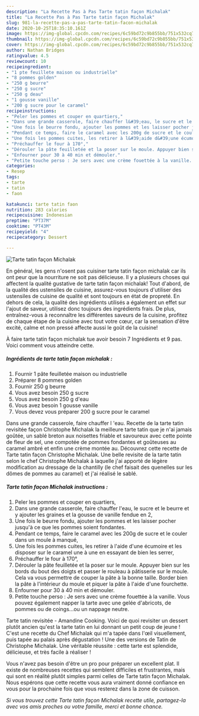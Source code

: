 ```yaml
---
description: "La Recette Pas à Pas Tarte tatin façon Michalak"
title: "La Recette Pas à Pas Tarte tatin façon Michalak"
slug: 981-la-recette-pas-a-pas-tarte-tatin-facon-michalak
date: 2020-10-25T18:35:10.161Z
image: https://img-global.cpcdn.com/recipes/6c59bd72c9b855bb/751x532cq70/tarte-tatin-facon-michalak-photo-principale-de-la-recette.jpg
thumbnail: https://img-global.cpcdn.com/recipes/6c59bd72c9b855bb/751x532cq70/tarte-tatin-facon-michalak-photo-principale-de-la-recette.jpg
cover: https://img-global.cpcdn.com/recipes/6c59bd72c9b855bb/751x532cq70/tarte-tatin-facon-michalak-photo-principale-de-la-recette.jpg
author: Nathan Bridges
ratingvalue: 4.5
reviewcount: 10
recipeingredient:
- "1 pte feuillete maison ou industrielle"
- "8 pommes golden"
- "250 g beurre"
- "250 g sucre"
- "250 g deau"
- "1 gousse vanille"
- "200 g sucre pour le caramel"
recipeinstructions:
- "Peler les pommes et couper en quartiers,"
- "Dans une grande casserole, faire chauffer l&#39;eau, le sucre et le beurre et y ajouter les graines et la gousse de vanille fendue en 2,"
- "Une fois le beurre fondu, ajouter les pommes et les laisser pocher jusqu&#39;à ce que les pommes soient fondantes."
- "Pendant ce temps, faire le caramel avec les 200g de sucre et le couler dans un moule à manqué,"
- "Une fois les pommes cuites, les retirer à l&#39;aide d&#39;une écumoire et les disposer sur le caramel une à une en essayant de bien les serrer,"
- "Préchauffer le four à 170°,"
- "Dérouler la pâte feuilletée et la poser sur le moule. Appuyer bien sur les bords du bout des doigts et passer le rouleau à pâtisserie sur le moule. Cela va vous permettre de couper la pâte à la bonne taille. Border bien la pâte à l&#39;intérieur du moule et piquer la pâte à l&#39;aide d&#39;une fourchette."
- "Enfourner pour 30 à 40 min et démouler."
- "Petite touche perso : Je sers avec une crème fouettée à la vanille. Vous pouvez également napper la tarte avec une gelée d&#39;abricots, de pommes ou de coings...ou un nappage neutre."
categories:
- Resep
tags:
- tarte
- tatin
- faon

katakunci: tarte tatin faon 
nutrition: 283 calories
recipecuisine: Indonesian
preptime: "PT37M"
cooktime: "PT43M"
recipeyield: "4"
recipecategory: Dessert

---
```



![Tarte tatin façon Michalak](https://img-global.cpcdn.com/recipes/6c59bd72c9b855bb/751x532cq70/tarte-tatin-facon-michalak-photo-principale-de-la-recette.jpg)

En général, les gens n'osent pas cuisiner tarte tatin façon michalak car ils ont peur que la nourriture ne soit pas délicieuse. Il y a plusieurs choses qui affectent la qualité gustative de tarte tatin façon michalak! Tout d'abord, de la qualité des ustensiles de cuisine, assurez-vous toujours d'utiliser des ustensiles de cuisine de qualité et sont toujours en état de propreté. En dehors de cela, la qualité des ingrédients utilisés a également un effet sur l'ajout de saveur, utilisez donc toujours des ingrédients frais. De plus, entraînez-vous à reconnaître les différentes saveurs de la cuisine, profitez de chaque étape de la cuisine avec tout votre cœur, car la sensation d'être excité, calme et non pressé affecte aussi le goût de la cuisine!

<!--inarticleads1-->

À faire tarte tatin façon michalak tue avoir besoin 7 Ingrédients et 9 pas. Voici comment vous atteindre cette.

##### Ingrédients de tarte tatin façon michalak :

1. Fournir 1 pâte feuilletée maison ou industrielle
1. Préparer 8 pommes golden
1. Fournir 250 g beurre
1. Vous avez besoin 250 g sucre
1. Vous avez besoin 250 g d&#39;eau
1. Vous avez besoin 1 gousse vanille
1. Vous devez vous préparer 200 g sucre pour le caramel


Dans une grande casserole, faire chauffer l &#39;eau. Recette de la tarte tatin revisitée façon Christophe Michalak la meilleure tarte tatin que je n&#39;ai jamais goûtée, un sablé breton aux noisettes friable et savoureux avec cette pointe de fleur de sel, une compotée de pommes fondantes et goûteuses au caramel ambré et enfin une crème montée au. Découvrez cette recette de Tarte tatin façon Christophe Michalak. Une belle revisite de la tarte tatin selon le chef Christophe Michalak à laquelle j&#39;ai apporté de légère modification au dressage de la chantilly (le chef faisait des quenelles sur les dômes de pommes au caramel) et j&#39;ai réalisé le sablé. 

<!--inarticleads2-->

##### Tarte tatin façon Michalak instructions :

1. Peler les pommes et couper en quartiers,
1. Dans une grande casserole, faire chauffer l&#39;eau, le sucre et le beurre et y ajouter les graines et la gousse de vanille fendue en 2,
1. Une fois le beurre fondu, ajouter les pommes et les laisser pocher jusqu&#39;à ce que les pommes soient fondantes.
1. Pendant ce temps, faire le caramel avec les 200g de sucre et le couler dans un moule à manqué,
1. Une fois les pommes cuites, les retirer à l&#39;aide d&#39;une écumoire et les disposer sur le caramel une à une en essayant de bien les serrer,
1. Préchauffer le four à 170°,
1. Dérouler la pâte feuilletée et la poser sur le moule. Appuyer bien sur les bords du bout des doigts et passer le rouleau à pâtisserie sur le moule. Cela va vous permettre de couper la pâte à la bonne taille. Border bien la pâte à l&#39;intérieur du moule et piquer la pâte à l&#39;aide d&#39;une fourchette.
1. Enfourner pour 30 à 40 min et démouler.
1. Petite touche perso : Je sers avec une crème fouettée à la vanille. Vous pouvez également napper la tarte avec une gelée d&#39;abricots, de pommes ou de coings...ou un nappage neutre.


Tarte tatin revisitée - Amandine Cooking. Voici de quoi revisiter un dessert plutôt ancien qu&#39;est la tarte tatin en lui donnant un petit coup de jeune ! C&#39;est une recette du Chef Michalak qui m&#39;a tapée dans l&#39;œil visuellement, puis tapée au palais après dégustation ! Une des versions de Tatin de Christophe Michalak. Une véritable réussite : cette tarte est splendide, délicieuse, et très facile à réaliser ! 

<!--inarticleads1-->

<p>
Vous n'avez pas besoin d'être un pro pour préparer un excellent plat. Il existe de nombreuses recettes qui semblent difficiles et frustrantes, mais qui sont en réalité plutôt simples parmi celles de Tarte tatin façon Michalak. Nous espérons que cette recette vous aura vraiment donné confiance en vous pour la prochaine fois que vous resterez dans la zone de cuisson.
</p>

<p>
<i>Si vous trouvez cette Tarte tatin façon Michalak recette utile, partagez-la avec vos amis proches ou votre famille, merci et bonne chance.</i>
</p>
